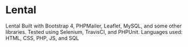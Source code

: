 # Lental
 Lental
Built with Bootstrap 4, PHPMailer, Leaflet, MySQL, and some other libraries. 
Tested using Selenium, TravisCI, and PHPUnit. 
Languages used: HTML, CSS, PHP, JS, and SQL
